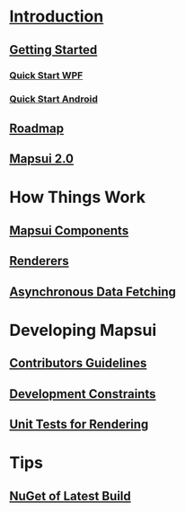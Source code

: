 # [Introduction](Home.md)
## [Getting Started](Getting-Started-with-Mapsui.md)
### [Quick Start WPF](getting-started-wpf.md)
### [Quick Start Android](getting-started-android.md)
## [Roadmap](Roadmap.md)
## [Mapsui 2.0](Mapsui-2.0.md)
# How Things Work
## [Mapsui Components](Mapsui-Components.md)
## [Renderers](Renderers.md)
## [Asynchronous Data Fetching](Async-Fetching.md)
# Developing Mapsui
## [Contributors Guidelines](Contributors-Guidelines.md)
## [Development Constraints](Development-constraints.md)
## [Unit Tests for Rendering](Rendering-Tests.md)
# Tips
## [NuGet of Latest Build](NuGet-of-latest-build.md)
